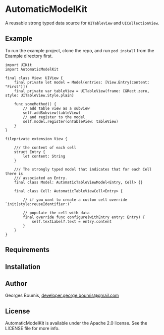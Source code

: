 # AutomaticModelKit

A reusable strong typed data source for `UITableView` and `UICollectionView`. 

## Example

To run the example project, clone the repo, and run `pod install` from the Example directory first.

```
import UIKit
import AutomaticModelKit

final class View: UIView {
    final private let model = Model(entries: [View.Entry(content: "First")])
    final private var tableView = UITableView(frame: CGRect.zero, style: UITableView.Style.plain)
    
    func someMethod() {
        // add table view as a subview
        self.addSubview(tableView)
        // and register to the model
        self.model.register(onTableView: tableView)
    }
}

fileprivate extension View {

    /// the content of each cell
    struct Entry {
        let content: String
    }

    /// The strongly typed model that indicates that for each Cell there is 
    /// associated an Entry.
    final class Model: AutomaticTableViewModel<Entry, Cell> {}

    final class Cell: AutomaticTableViewCell<Entry> {
    
        // if you want to create a custom cell override `init(style:reuseIdentifier:)`
        
        // populate the cell with data
        final override func configure(withEntry entry: Entry) {
            self.textLabel?.text = entry.content
        }
    }
}
```

## Requirements

## Installation

## Author

Georges Boumis, developer.george.boumis@gmail.com

## License

AutomaticModelKit is available under the Apache 2.0 license. See the LICENSE file for more info.
